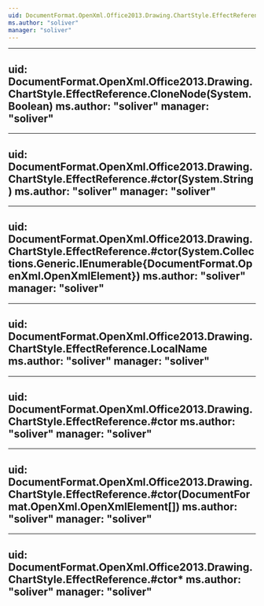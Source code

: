```yaml
---
uid: DocumentFormat.OpenXml.Office2013.Drawing.ChartStyle.EffectReference
ms.author: "soliver"
manager: "soliver"
---
```


---
uid: DocumentFormat.OpenXml.Office2013.Drawing.ChartStyle.EffectReference.CloneNode(System.Boolean)
ms.author: "soliver"
manager: "soliver"
---

---
uid: DocumentFormat.OpenXml.Office2013.Drawing.ChartStyle.EffectReference.#ctor(System.String)
ms.author: "soliver"
manager: "soliver"
---

---
uid: DocumentFormat.OpenXml.Office2013.Drawing.ChartStyle.EffectReference.#ctor(System.Collections.Generic.IEnumerable{DocumentFormat.OpenXml.OpenXmlElement})
ms.author: "soliver"
manager: "soliver"
---

---
uid: DocumentFormat.OpenXml.Office2013.Drawing.ChartStyle.EffectReference.LocalName
ms.author: "soliver"
manager: "soliver"
---

---
uid: DocumentFormat.OpenXml.Office2013.Drawing.ChartStyle.EffectReference.#ctor
ms.author: "soliver"
manager: "soliver"
---

---
uid: DocumentFormat.OpenXml.Office2013.Drawing.ChartStyle.EffectReference.#ctor(DocumentFormat.OpenXml.OpenXmlElement[])
ms.author: "soliver"
manager: "soliver"
---

---
uid: DocumentFormat.OpenXml.Office2013.Drawing.ChartStyle.EffectReference.#ctor*
ms.author: "soliver"
manager: "soliver"
---
